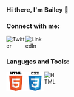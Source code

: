 ### Hi there, I'm Bailey 👋

<!--

-->

### Connect with me:

<a href="https://twitter.com/bailey_luu" target="_blank"> <img align= "left" alt="Twitter" width="50px" src="https://cdn.jsdelivr.net/npm/simple-icons@v3/icons/twitter.svg" ></a>
<a href="https://www.linkedin.com/in/baileyluu/" target="_blank"> <img align= "left" alt="LinkedIn" width="50px" src="https://cdn.jsdelivr.net/npm/simple-icons@v3/icons/linkedin.svg" ></a>

<br/>
<br/>

### Languges and Tools:

<a href="https://html.com" target="_blank"> <img align= "left" alt="HTML" width="50px" src="https://raw.githubusercontent.com/github/explore/80688e429a7d4ef2fca1e82350fe8e3517d3494d/topics/html/html.png" ></a>
<a href="https://www.w3schools.com/css/" target="_blank"> <img align= "left" alt="HTML" width="50px" src="https://raw.githubusercontent.com/github/explore/80688e429a7d4ef2fca1e82350fe8e3517d3494d/topics/css/css.png" ></a>
<a href="https://www.figma.com" target="_blank"> <img align= "left" alt="HTML" width="30px" src="https://cdn.freebiesupply.com/logos/large/2x/figma-1-logo-png-transparent.png" ></a>

